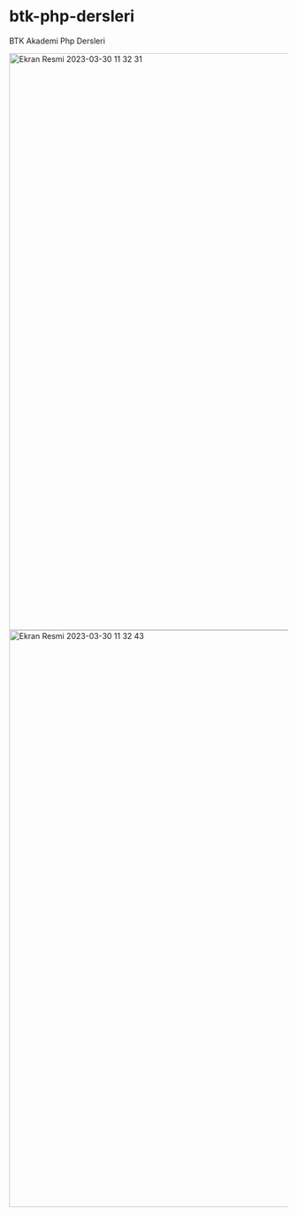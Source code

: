 # btk-php-dersleri
BTK Akademi Php Dersleri

<img width="1043" alt="Ekran Resmi 2023-03-30 11 32 31" src="https://user-images.githubusercontent.com/19492591/228847276-124bd30c-1264-4be9-bbc0-f9e0802d2494.png">
<img width="1043" alt="Ekran Resmi 2023-03-30 11 32 43" src="https://user-images.githubusercontent.com/19492591/228847285-beca1ba4-d9cd-405e-8d2a-004610327ca6.png">
